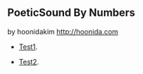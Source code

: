 ## PoeticSound By Numbers
by hoonidakim <http://hoonida.com>


* [Test1](./test1.html).

* [Test2](./test1.html).